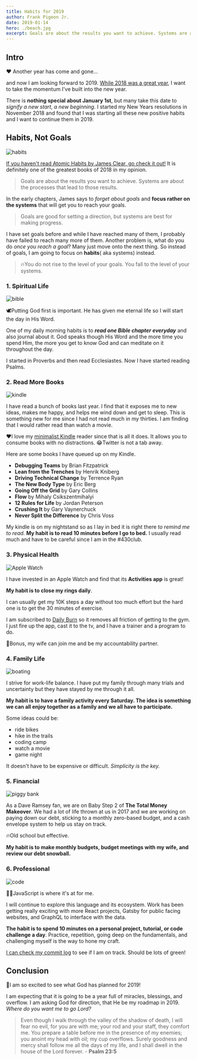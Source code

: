 ```yaml
---
title: Habits for 2019
author: Frank Pigeon Jr.
date: 2019-01-14
hero: ./beach.jpg
excerpt: Goals are about the results you want to achieve. Systems are about the processes that lead to those results.
---
```


## Intro

❤️ Another year has come and gone...

and now I am looking forward to 2019. [While 2018 was a great year](https://frankpigeon.com/2018-year-in-review), I want to take the momentum I've built into the new year.

There is **nothing special about January 1st**, but many take this date to _signify a new start_, _a new beginning_. I started my New Years resolutions in November 2018 and found that I was starting all these new positive habits and I want to continue them in 2019.

## Habits, Not Goals

![habits](./habits.jpg)

[If you haven't read Atomic Habits by James Clear, go check it out!](https://jamesclear.com/book/atomic-habits) It is definitely one of the greatest books of 2018 in my opinion.

> Goals are about the results you want to achieve. Systems are about the processes that lead to those results.

In the early chapters, James says to _forget about goals_ and **focus rather on the systems** that will get you to reach your goals.

> Goals are good for setting a direction, but systems are best for making progress.

I have set goals before and while I have reached many of them, I probably have failed to reach many more of them. Another problem is, what do you do _once you reach a goal_? Many just move onto the next thing. So instead of goals, I am going to focus on **habits**( aka systems) instead.

> 🔥You do not rise to the level of your goals. You fall to the level of your systems.

### 1. Spiritual Life

![bible](/bible.jpg)

🕊️Putting God first is important. He has given me eternal life so I will start the day in His Word.

One of my daily morning habits is to **_read one Bible chapter everyday_** and also journal about it. God speaks though His Word and the more time you spend Him, the more you get to know God and can meditate on it throughout the day.

I started in Proverbs and then read Ecclesiastes. Now I have started reading Psalms.

### 2. Read More Books

![kindle](./kindle.jpg)

I have read a bunch of books last year. I find that it exposes me to new ideas, makes me happy, and helps me wind down and get to sleep. This is something new for me since I had not read much in my thirties. I am finding that I would rather read than watch a movie.

❤️I love my [minimalist Kindle](http://www.rodrigofranco.com/MinimalKindle.html) reader since that is all it does. It allows you to consume books with no distractions. 😂Twitter is not a tab away.

Here are some books I have queued up on my Kindle.

- **Debugging Teams** by Brian Fitzpatrick
- **Lean from the Trenches** by Henrik Kniberg
- **Driving Technical Change** by Terrence Ryan
- **The New Body Type** by Eric Berg
- **Going Off the Grid** by Gary Collins
- **Flow** by Mihaly Csikszentmihalyi
- **12 Rules for Life** by Jordan Peterson
- **Crushing It** by Gary Vaynerchuck
- **Never Split the Difference** by Chris Voss

My kindle is on my nightstand so as I lay in bed it is right there _to remind me to read._ **My habit is to read 10 minutes before I go to bed.** I usually read much and have to be careful since I am in the #430club.

### 3. Physical Health

![Apple Watch](./watch.jpg)

I have invested in an Apple Watch and find that its **Activities app** is great!

**My habit is to close my rings daily**.

I can usually get my 10K steps a day without too much effort but the hard one is to get the 30 minutes of exercise.

I am subscribed to [Daily Burn](https://dailyburn.com) so it removes all friction of getting to the gym. I just fire up the app, cast it to the tv, and I have a trainer and a program to do.

💪Bonus, my wife can join me and be my accountability partner.

### 4. Family Life

![boating](./boat.jpg)

I strive for work-life balance. I have put my family through many trials and uncertainty but they have stayed by me through it all.

**My habit is to have a family activity every Saturday. The idea is something we can all enjoy together as a family and we all have to participate.**

Some ideas could be:

- ride bikes
- hike in the trails
- coding camp
- watch a movie
- game night

It doesn't have to be expensive or difficult. _Simplicity is the key._

### 5. Financial

![piggy bank](./piggy-bank.jpg)

As a Dave Ramsey fan, we are on Baby Step 2 of **The Total Money Makeover**. We had a lot of life thrown at us in 2017 and we are working on paying down our debt, sticking to a monthly zero-based budget, and a cash envelope system to help us stay on track.

🔥Old school but effective.

**My habit is to make monthly budgets, budget meetings with my wife, and review our debt snowball.**

### 6. Professional

![code](./code.jpg)

👨‍💻JavaScript is where it's at for me.

I will continue to explore this language and its ecosystem. Work has been getting really exciting with more React projects, Gatsby for public facing websites, and GraphQL to interface with the data.

**The habit is to spend 10 minutes on a personal project, tutorial, or code challenge a day**. Practice, repetition, going deep on the fundamentals, and challenging myself is the way to hone my craft.

[I can check my commit log](https://github.com/fpigeonjr) to see if I am on track. Should be lots of green!

## Conclusion

🎉I am so excited to see what God has planned for 2019!

I am expecting that it is going to be a year full of miracles, blessings, and overflow. I am asking God for direction, that He be my roadmap in 2019. _Where do you want me to go Lord?_

> Even though I walk through the valley of the shadow of death,
> I will fear no evil,
> for you are with me;
> your rod and your staff,
> they comfort me.
> You prepare a table before me
> in the presence of my enemies;
> you anoint my head with oil;
> my cup overflows.
> Surely goodness and mercy shall follow me
> all the days of my life,
> and I shall dwell in the house of the Lord
> forever. - **Psalm 23:5**
